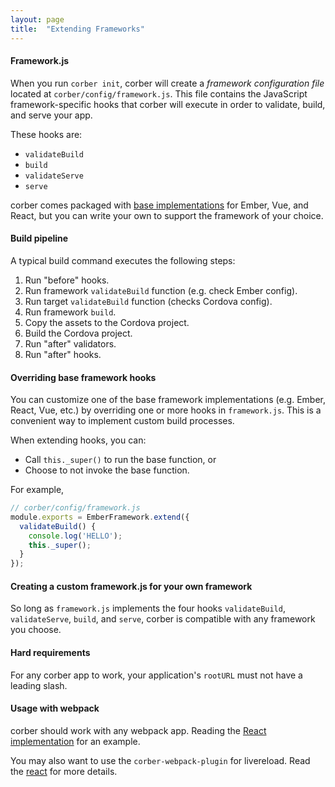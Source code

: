 ```yaml
---
layout: page
title:  "Extending Frameworks"
---
```


#### Framework.js

When you run `corber init`, corber will create a *framework configuration file* located at `corber/config/framework.js`. This file contains the JavaScript framework-specific hooks that corber will execute in order to validate, build, and serve your app.

These hooks are:

- `validateBuild`
- `build`
- `validateServe`
- `serve`

corber comes packaged with [base implementations](https://github.com/isleofcode/corber/tree/master/lib/frameworks) for Ember, Vue, and React, but you can write your own to support the framework of your choice.

#### Build pipeline

A typical build command executes the following steps:

1. Run "before" hooks.
2. Run framework `validateBuild` function (e.g. check Ember config).
3. Run target `validateBuild` function (checks Cordova config).
4. Run framework `build`.
5. Copy the assets to the Cordova project.
6. Build the Cordova project.
7. Run "after" validators.
8. Run "after" hooks.

#### Overriding base framework hooks

You can customize one of the base framework implementations (e.g. Ember, React, Vue, etc.) by overriding one or more hooks in `framework.js`. This is a convenient way to implement custom build processes.

When extending hooks, you can:

- Call `this._super()` to run the base function, or
- Choose to not invoke the base function.

For example,

```javascript
// corber/config/framework.js
module.exports = EmberFramework.extend({
  validateBuild() {
    console.log('HELLO');
    this._super();
  }
});
```

#### Creating a custom framework.js for your own framework

So long as `framework.js` implements the four hooks `validateBuild`, `validateServe`, `build`, and `serve`, corber is compatible with any framework you choose.

#### Hard requirements

For any corber app to work, your application's `rootURL` must not have a
leading slash.

#### Usage with webpack

corber should work with any webpack app. Reading the [React
implementation](https://github.com/isleofcode/corber/tree/master/lib/frameworks/react) for an example.

You may also want to use the `corber-webpack-plugin` for livereload.
Read the [react](/pages/frameworks/react) for more details.

